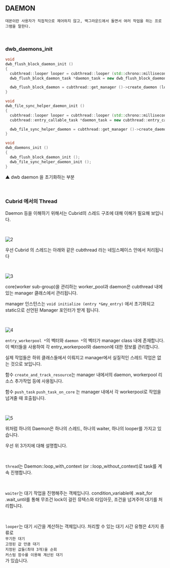 ## DAEMON

```
데몬이란 사용자가 직접적으로 제어하지 않고, 백그라운드에서 돌면서 여러 작업을 하는 프로그램을 말한다.
```

<br/>

### dwb_daemons_init

```cpp
void
dwb_flush_block_daemon_init ()
{
  cubthread::looper looper = cubthread::looper (std::chrono::milliseconds (1));
  dwb_flush_block_daemon_task *daemon_task = new dwb_flush_block_daemon_task ();

  dwb_flush_block_daemon = cubthread::get_manager ()->create_daemon (looper, daemon_task);
}

void
dwb_file_sync_helper_daemon_init ()
{
  cubthread::looper looper = cubthread::looper (std::chrono::milliseconds (10));
  cubthread::entry_callable_task *daemon_task = new cubthread::entry_callable_task (dwb_file_sync_helper_execute);

  dwb_file_sync_helper_daemon = cubthread::get_manager ()->create_daemon (looper, daemon_task);
}

void
dwb_daemons_init ()
{
  dwb_flush_block_daemon_init ();
  dwb_file_sync_helper_daemon_init ();
}
```
▲ dwb daemon 을 초기화하는 부분

<br/>

### Cubrid 에서의 Thread

Daemon 등을 이해하기 위해서는 Cubrid의 스레드 구조에 대해 이해가 필요해 보입니다.

<br/>

![2](https://user-images.githubusercontent.com/12230655/147192226-d25b50a0-fe7a-44c1-a0e6-2224a6a58a19.png)

우선 Cubrid 의 스레드는 아래와 같은 cubthread 라는 네임스페이스 안에서 처리됩니다

<br/>

![3](https://user-images.githubusercontent.com/12230655/147192636-11c04418-a570-44c6-9f29-e264ff921aba.png)

core(worker sub-group)을 관리하는 worker_pool과 daemon은 cubthread 내에 있는 manager 클래스에서 관리됩니다.

manager 인스턴스는 `void initialize (entry *&my_entry)` 에서 초기화되고 static으로 선언된 Manager 포인터가 받게 됩니다.

<br/>

![4](https://user-images.githubusercontent.com/12230655/147193697-10f4dff1-ad91-4d69-99ae-0274368ba524.png)

`entry_workerpool *`의 벡터와 `daemon *`의 벡터가 manager class 내에 존재합니다.
이 벡터들을 사용하여 각 entry_workerpool와 daemon에 대한 정보를 관리합니다.

실제 작업들은 하위 클래스들에서 이뤄지고 manager에서 실질적인 스레드 작업은 없는 것으로 보입니다.

함수 `create_and_track_resource`는 manager 내에서의 daemon, workerpool 리소스 추가작업 등에 사용됩니다.

함수 `push_task` `push_task_on_core` 는 manager 내에서 각 workerpool로 작업을 넘겨줄 때 호출됩니다. 

<br/>

![5](https://user-images.githubusercontent.com/12230655/147200131-003f9267-597f-4aed-ba8c-a7f406325777.png)

위처럼 하나의 Daemon은 하나의 스레드, 하나의 waiter, 하나의 looper를 가지고 있습니다.

우선 위 3가지에 대해 설명합니다.

<br/>

`thread`는 Daemon::loop_with_context (or ::loop_without_context)로 task를 계속 진행합니다.

<br/>

`waiter`는 대기 작업을 진행해주는 객체입니다.
condition_variable에 .wait_for .wait_until를 통해 무조건 lock이 걸린 뮤텍스와 타임아웃, 조건을 넘겨주어 대기를 처리합니다.

<br/>

`looper`는 대기 시간을 계산하는 객체입니다.
처리할 수 있는 대기 시간 유형은 4가지 종류로<br/>
`무기한 대기`<br/>
`고정된 값 만큼 대기`<br/>
`지정된 값들(최대 3개)을 순회`<br/>
`커스텀 함수를 이용해 계산된 대기`<br/>
가 있습니다.
